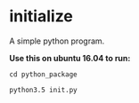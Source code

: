 # initialize
A simple python program.

**Use this on ubuntu 16.04 to run:**

<code>cd python_package</code>

<code>python3.5 init.py</code>
